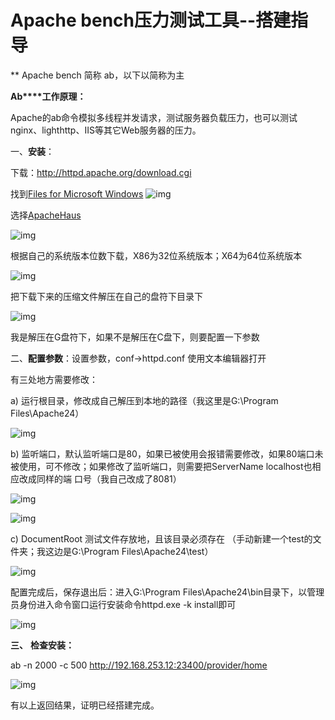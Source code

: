 # Apache bench压力测试工具--搭建指导

** Apache bench 简称 ab，以下以简称为主

**Ab****工作原理：**

Apache的ab命令模拟多线程并发请求，测试服务器负载压力，也可以测试nginx、lighthttp、IIS等其它Web服务器的压力。 

 

一、**安装**：

下载：<http://httpd.apache.org/download.cgi>

找到[Files for Microsoft Windows](http://httpd.apache.org/docs/current/platform/windows.html#down)
 ![img](file:///C:\Users\TEMPLE~1\AppData\Local\Temp\msohtmlclip1\01\clip_image002.jpg)

选择[ApacheHaus](http://www.apachehaus.com/cgi-bin/download.plx)

![img](file:///C:\Users\TEMPLE~1\AppData\Local\Temp\msohtmlclip1\01\clip_image004.jpg)

 

根据自己的系统版本位数下载，X86为32位系统版本；X64为64位系统版本

![img](file:///C:\Users\TEMPLE~1\AppData\Local\Temp\msohtmlclip1\01\clip_image006.jpg)

 

把下载下来的压缩文件解压在自己的盘符下目录下

![img](file:///C:\Users\TEMPLE~1\AppData\Local\Temp\msohtmlclip1\01\clip_image008.jpg)

我是解压在G盘符下，如果不是解压在C盘下，则要配置一下参数

 

 

 

二、**配置参数**：设置参数，conf->httpd.conf 使用文本编辑器打开

有三处地方需要修改： 

 

a)     运行根目录，修改成自己解压到本地的路径（我这里是G:\Program Files\Apache24）

![img](file:///C:\Users\TEMPLE~1\AppData\Local\Temp\msohtmlclip1\01\clip_image010.jpg)

 

b)   监听端口，默认监听端口是80，如果已被使用会报错需要修改，如果80端口未被使用，可不修改；如果修改了监听端口，则需要把ServerName localhost也相应改成同样的端 口号（我自己改成了8081）

![img](file:///C:\Users\TEMPLE~1\AppData\Local\Temp\msohtmlclip1\01\clip_image012.jpg)

![img](file:///C:\Users\TEMPLE~1\AppData\Local\Temp\msohtmlclip1\01\clip_image014.jpg)

 

 

 

 

c)     DocumentRoot 测试文件存放地，且该目录必须存在 （手动新建一个test的文件夹；我这边是G:\Program Files\Apache24\test）

![img](file:///C:\Users\TEMPLE~1\AppData\Local\Temp\msohtmlclip1\01\clip_image016.jpg)

 配置完成后，保存退出后：进入G:\Program Files\Apache24\bin目录下，以管理员身份进入命令窗口运行安装命令httpd.exe  -k  install即可

![img](file:///C:\Users\TEMPLE~1\AppData\Local\Temp\msohtmlclip1\01\clip_image017.png)

 

**三、**    **检查安装：**

ab -n 2000 -c 500 <http://192.168.253.12:23400/provider/home>

![img](file:///C:\Users\TEMPLE~1\AppData\Local\Temp\msohtmlclip1\01\clip_image019.jpg)

有以上返回结果，证明已经搭建完成。